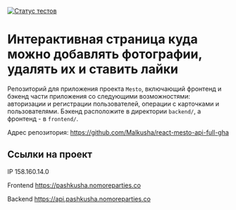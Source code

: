 [![Статус тестов](../../actions/workflows/tests.yml/badge.svg)](../../actions/workflows/tests.yml)

# Интерактивная страница куда можно добавлять фотографии, удалять их и ставить лайки
Репозиторий для приложения проекта `Mesto`, включающий фронтенд и бэкенд части приложения со следующими возможностями: авторизации и регистрации пользователей, операции с карточками и пользователями. Бэкенд расположите в директории `backend/`, а фронтенд - в `frontend/`. 


Адрес репозитория: https://github.com/Malkusha/react-mesto-api-full-gha

## Ссылки на проект

IP 158.160.14.0

Frontend https://pashkusha.nomoreparties.co

Backend https://api.pashkusha.nomoreparties.co
